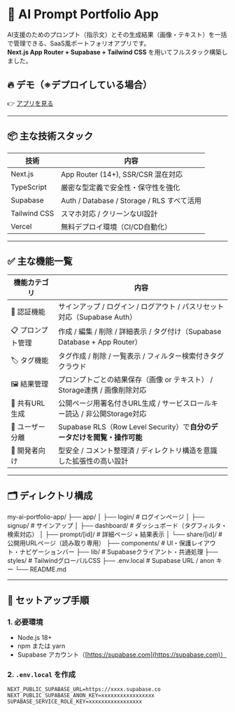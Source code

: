 # 🎨 AI Prompt Portfolio App

AI支援のためのプロンプト（指示文）とその生成結果（画像・テキスト）を一括で管理できる、SaaS風ポートフォリオアプリです。  
**Next.js App Router + Supabase + Tailwind CSS** を用いてフルスタック構築しました。

## 🔥 デモ（※デプロイしている場合）

👉 [アプリを見る](https://your-vercel-url.vercel.app)

---

## 📦 主な技術スタック

| 技術       | 内容                                     |
|------------|------------------------------------------|
| Next.js    | App Router (14+), SSR/CSR 混在対応       |
| TypeScript | 厳密な型定義で安全性・保守性を強化       |
| Supabase   | Auth / Database / Storage / RLS すべて活用 |
| Tailwind CSS | スマホ対応 / クリーンなUI設計        |
| Vercel     | 無料デプロイ環境（CI/CD自動化）

---

## ✅ 主な機能一覧

| 機能カテゴリ       | 内容                                                                 |
|--------------------|----------------------------------------------------------------------|
| 🔐 認証機能         | サインアップ / ログイン / ログアウト / パスリセット対応（Supabase Auth）     |
| 📋 プロンプト管理    | 作成 / 編集 / 削除 / 詳細表示 / タグ付け（Supabase Database + App Router）|
| 🏷 タグ機能         | タグ作成 / 削除 / 一覧表示 / フィルター検索付きタグクラウド                    |
| 🖼 結果管理         | プロンプトごとの結果保存（画像 or テキスト） / Storage連携 / 画像削除対応     |
| 🔗 共有URL生成      | 公開ページ用署名付きURL生成 / サービスロールキー読込 / 非公開Storage対応      |
| 👤 ユーザー分離      | Supabase RLS（Row Level Security）で**自分のデータだけを閲覧・操作可能**         |
| 🧪 開発者向け        | 型安全 / コメント整理済 / ディレクトリ構造を意識した拡張性の高い設計

---

## 🗂️ ディレクトリ構成
my-ai-portfolio-app/
├── app/
│ ├── login/ # ログインページ
│ ├── signup/ # サインアップ
│ ├── dashboard/ # ダッシュボード（タグフィルタ・検索対応）
│ ├── prompt/[id]/ # 詳細ページ + 結果表示
│ └── share/[id]/ # 公開用URLページ（読み取り専用）
├── components/ # UI・保護レイアウト・ナビゲーションバー
├── lib/ # Supabaseクライアント・共通処理
├── styles/ # TailwindグローバルCSS
├── .env.local # Supabase URL / anon キー
└── README.md

---

## 🚀 セットアップ手順

### 1. 必要環境
- Node.js 18+
- npm または yarn
- Supabase アカウント（[https://supabase.com](https://supabase.com)）

### 2. `.env.local` を作成

```env
NEXT_PUBLIC_SUPABASE_URL=https://xxxx.supabase.co
NEXT_PUBLIC_SUPABASE_ANON_KEY=xxxxxxxxxxxxxxxxx
SUPABASE_SERVICE_ROLE_KEY=xxxxxxxxxxxxxxxxx

